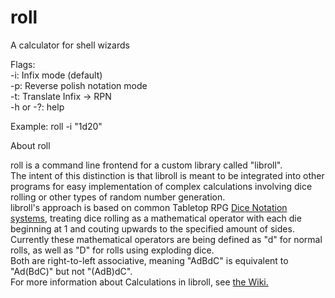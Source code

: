 # roll
A calculator for shell wizards

Flags: \
-i: Infix mode (default)  \
-p: Reverse polish notation mode \
-t: Translate Infix -> RPN \
-h or -?: help

Example: roll -i "1d20"


About roll

roll is a command line frontend for a custom library called "libroll". \
The intent of this distinction is that libroll is meant to be integrated into other programs for easy implementation of complex calculations involving dice rolling or other types of random number generation. \
libroll's approach is based on common Tabletop RPG [Dice Notation systems]( https://en.wikipedia.org/wiki/Dice_notation/ ), treating dice rolling as a mathematical operator with each die beginning at 1 and couting upwards to the specified amount of sides. \
Currently these mathematical operators are being defined as "d" for normal rolls, as well as "D" for rolls using exploding dice. \
Both are right-to-left associative, meaning "AdBdC" is equivalent to "Ad(BdC)" but not "(AdB)dC". \
For more information about Calculations in libroll, see [the Wiki.](http://www.github.com/zibonbadi/roll/wiki/Home)
